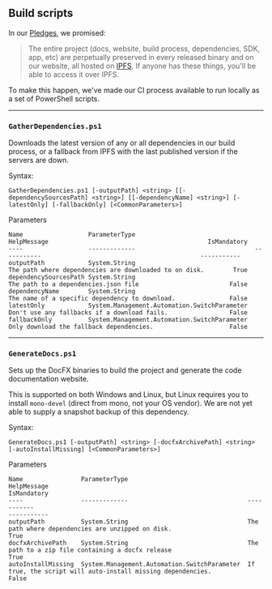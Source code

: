 Build scripts
---

In our [Pledges](../README.md#permanent), we promised:

> The entire project (docs, website, build process, dependencies, SDK, app, etc) are perpetually preserved in every released binary and on our website, all hosted on [IPFS](https://ipfs.io/). If anyone has these things, you'll be able to access it over IPFS.

To make this happen, we've made our CI process available to run locally as a set of PowerShell scripts.

---

### `GatherDependencies.ps1`
Downloads the latest version of any or all dependencies in our build process, or a fallback from IPFS with the last published version if the servers are down.

Syntax:
```
GatherDependencies.ps1 [-outputPath] <string> [[-dependencySourcesPath] <string>] [[-dependencyName] <string>] [-latestOnly] [-fallbackOnly] [<CommonParameters>]
```

<!-- 
Generated via command:

(get-command .\GatherDependencies.ps1).ParameterSets | select -ExpandProperty parameters | ft Name, ParameterType, HelpMessage, IsMandatory
 -->

Parameters
```
Name                  ParameterType                                 HelpMessage                                            IsMandatory
----                  -------------                                 -----------                                            -----------
outputPath            System.String                                 The path where dependencies are downloaded to on disk.        True
dependencySourcesPath System.String                                 The path to a dependencies.json file                         False
dependencyName        System.String                                 The name of a specific dependency to download.               False
latestOnly            System.Management.Automation.SwitchParameter  Don't use any fallbacks if a download fails.                 False
fallbackOnly          System.Management.Automation.SwitchParameter  Only download the fallback dependencies.                     False
```

---
### `GenerateDocs.ps1`
Sets up the DocFX binaries to build the project and generate the code documentation website.

This is supported on both Windows and Linux, but Linux requires you to install `mono-devel` (direct from mono, not your OS vendor). We are not yet able to supply a snapshot backup of this dependency.

Syntax:
```
GenerateDocs.ps1 [-outputPath] <string> [-docfxArchivePath] <string> [-autoInstallMissing] [<CommonParameters>]
```

<!-- 
Generated via command:

(get-command .\GenerateDocs.ps1).ParameterSets | select -ExpandProperty parameters | ft Name, ParameterType, HelpMessage, IsMandatory
 -->

Parameters
```
Name                ParameterType                                 HelpMessage                                                                               IsMandatory
----                -------------                                 -----------                                                                               -----------
outputPath          System.String                                 The path where dependencies are unzipped on disk.                                                True
docfxArchivePath    System.String                                 The path to a zip file containing a docfx release                                                True
autoInstallMissing  System.Management.Automation.SwitchParameter  If true, the script will auto-install missing dependencies.                                     False
```